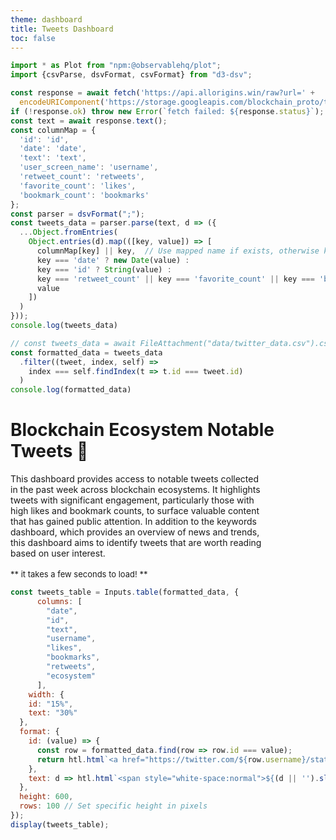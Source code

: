 ```yaml
---
theme: dashboard
title: Tweets Dashboard
toc: false
---
```

```js
import * as Plot from "npm:@observablehq/plot";
import {csvParse, dsvFormat, csvFormat} from "d3-dsv";

const response = await fetch('https://api.allorigins.win/raw?url=' + 
  encodeURIComponent('https://storage.googleapis.com/blockchain_proto/top_tweets_000000000000.csv'));
if (!response.ok) throw new Error(`fetch failed: ${response.status}`);
const text = await response.text();
const columnMap = {
  'id': 'id',
  'date': 'date',
  'text': 'text',
  'user_screen_name': 'username',
  'retweet_count': 'retweets',
  'favorite_count': 'likes',
  'bookmark_count': 'bookmarks'
};
const parser = dsvFormat(";");
const tweets_data = parser.parse(text, d => ({
  ...Object.fromEntries(
    Object.entries(d).map(([key, value]) => [
      columnMap[key] || key,  // Use mapped name if exists, otherwise keep original
      key === 'date' ? new Date(value) :
      key === 'id' ? String(value) :  
      key === 'retweet_count' || key === 'favorite_count' || key === 'bookmark_count' ? +value :  
      value  
    ])
  )
}));
console.log(tweets_data)

// const tweets_data = await FileAttachment("data/twitter_data.csv").csv({typed: true});
const formatted_data = tweets_data
  .filter((tweet, index, self) => 
    index === self.findIndex(t => t.id === tweet.id)
  )
console.log(formatted_data)
```

# Blockchain Ecosystem Notable Tweets 🔗

<div class="text-gray-500" style="width: 80%;">
This dashboard provides access to notable tweets collected in the past week across blockchain ecosystems. It highlights tweets with significant engagement, particularly those with high likes and bookmark counts, to surface valuable content that has gained public attention. In addition to the keywords dashboard, which provides an overview of news and trends, this dashboard aims to identify tweets that are worth reading based on user interest.
</div>
<br>
<div style="font-size: 13px; width: 95%;">
** it takes a few seconds to load! **
</div>

```js
const tweets_table = Inputs.table(formatted_data, {
      columns: [
        "date",
        "id",
        "text",
        "username",
        "likes",
        "bookmarks",
        "retweets",
        "ecosystem"
      ],
    width: {
    id: "15%",
    text: "30%"
  },
  format: {
    id: (value) => {
      const row = formatted_data.find(row => row.id === value);
      return htl.html`<a href="https://twitter.com/${row.username}/status/${String(value)}" target="_blank">${String(value)}</a>`
    },
    text: d => htl.html`<span style="white-space:normal">${(d || '').slice(0, 50)}...</span>`
  },
  height: 600,
  rows: 100 // Set specific height in pixels
});
display(tweets_table);
```